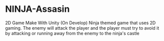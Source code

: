 # NINJA-Assasin
2D Game Make With Unity (On Develop)
Ninja themed game that uses 2D gaming. The enemy will attack the player and the player must try to avoid it by attacking or running away from the enemy to the ninja's castle

